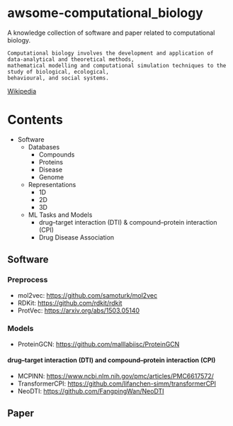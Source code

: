 # awsome-computational_biology

A knowledge collection of software and paper related to computational biology.

```
Computational biology involves the development and application of data-analytical and theoretical methods, 
mathematical modelling and computational simulation techniques to the study of biological, ecological, 
behavioural, and social systems.  
```
[Wikipedia](https://en.wikipedia.org/wiki/Computational_biology)

# Contents

- Software
  - Databases
    - Compounds
    - Proteins
    - Disease
    - Genome
  - Representations
    - 1D
    - 2D
    - 3D
  - ML Tasks and Models
    - drug–target interaction (DTI) & compound–protein interaction (CPI)
    - Drug Disease Association


## Software

### Preprocess

- mol2vec: https://github.com/samoturk/mol2vec
- RDKit: https://github.com/rdkit/rdkit
- ProtVec: https://arxiv.org/abs/1503.05140

### Models

- ProteinGCN: https://github.com/malllabiisc/ProteinGCN

#### drug–target interaction (DTI) and compound–protein interaction (CPI)

- MCPINN: https://www.ncbi.nlm.nih.gov/pmc/articles/PMC6617572/
- TransformerCPI: https://github.com/lifanchen-simm/transformerCPI
- NeoDTI: https://github.com/FangpingWan/NeoDTI

## Paper
